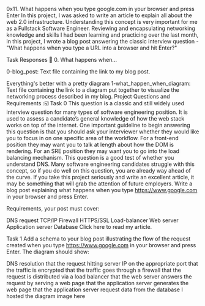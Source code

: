 0x11. What happens when you type google.com in your browser and press Enter In this project, I was asked to write an article to explain all about the web 2.0 infrastructure. Understanding this concept is very important for me as a Fullstack Software Engineer. Reviewing and encapsulating networking knowledge and skills I had been learning and practicing over the last month, in this project, I wrote a blog post answering the classic interview question - "What happens when you type a URL into a browser and hit Enter?"

Task Responses 📃 0. What happens when...

0-blog_post: Text file containing the link to my blog post.

Everything's better with a pretty diagram
1-what_happen_when_diagram: Text file containing the link to a diagram put together to visualize the networking process described in my blog. Project Questions and Requirements :☑️ Task 0 This question is a classic and still widely used interview question for many types of software engineering position. It is used to assess a candidate’s general knowledge of how the web stack works on top of the internet. One important guideline to begin answering this question is that you should ask your interviewer whether they would like you to focus in on one specific area of the workflow. For a front-end position they may want you to talk at length about how the DOM is rendering. For an SRE position they may want you to go into the load balancing mechanism. This question is a good test of whether you understand DNS. Many software engineering candidates struggle with this concept, so if you do well on this question, you are already way ahead of the curve. If you take this project seriously and write an excellent article, it may be something that will grab the attention of future employers. Write a blog post explaining what happens when you type https://www.google.com in your browser and press Enter.

Requirements, your post must cover:

DNS request TCP/IP Firewall HTTPS/SSL Load-balancer Web server Application server Database Click here to read my article.

Task 1 Add a schema to your blog post illustrating the flow of the request created when you type https://www.google.com in your browser and press Enter. The diagram should show:

DNS resolution that the request hitting server IP on the appropriate port that the traffic is encrypted that the traffic goes through a firewall that the request is distributed via a load balancer that the web server answers the request by serving a web page that the application server generates the web page that the application server request data from the database I hosted the diagram image here
